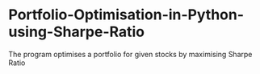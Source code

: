 # Portfolio-Optimisation-in-Python-using-Sharpe-Ratio
The program optimises a portfolio for given stocks by maximising Sharpe Ratio
